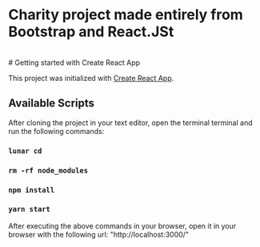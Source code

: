 <h1>Charity project made entirely from Bootstrap and React.JSt</h1>
<link rel="stylesheet" href="https://img.shields.io/badge/React.JS-%5E18.2.0-blue">
<br>
# Getting started with Create React App

This project was initialized with [Create React App](https://github.com/facebook/create-react-app).

## Available Scripts

After cloning the project in your text editor, open the terminal terminal and run the following commands:

### `lunar cd`

### `rm -rf node_modules`

### `npm install`

### `yarn start`


After executing the above commands in your browser, open it in your browser with the following url: "http://localhost:3000/"
